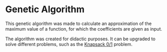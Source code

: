 # Genetic Algorithm

This genetic algorithm was made to calculate an approximation of the maximum value of a 
function, for which the coefficients are given as input.

The algorithm was created for didactic purposes. It can be upgraded to solve different 
problems, such as the [Knapsack 0/1](https://www.geeksforgeeks.org/0-1-knapsack-problem-dp-10/) 
problem.